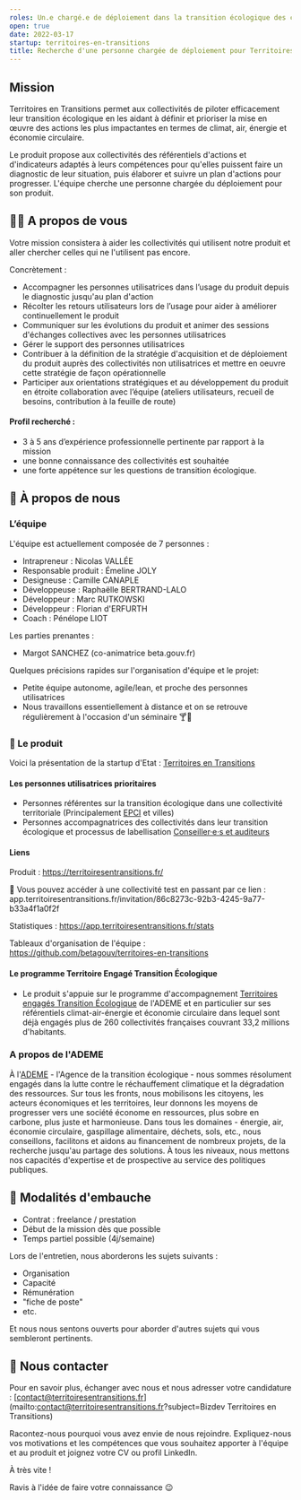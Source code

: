 ```yaml
---
roles: Un.e chargé.e de déploiement dans la transition écologique des collectivités
open: true
date: 2022-03-17
startup: territoires-en-transitions
title: Recherche d'une personne chargée de déploiement pour Territoires en Transitions
---
```

    
## Mission

Territoires en Transitions permet aux collectivités de piloter efficacement leur transition écologique en les aidant à définir et prioriser la mise en œuvre des actions les plus impactantes en termes de climat, air, énergie et économie circulaire. 

Le produit propose aux collectivités des référentiels d'actions et d'indicateurs adaptés à leurs compétences pour qu'elles puissent faire un diagnostic de leur situation, puis élaborer et suivre un plan d'actions pour progresser. L'équipe cherche une personne chargée du déploiement pour son produit.



## 💃🕺 A propos de vous

Votre mission consistera à aider les collectivités qui utilisent notre produit et aller chercher celles qui ne l'utilisent pas encore. 

Concrètement : 
- Accompagner les personnes utilisatrices dans l’usage du produit depuis le diagnostic jusqu'au plan d'action
- Récolter les retours utilisateurs lors de l’usage pour aider à améliorer continuellement le produit
- Communiquer sur les évolutions du produit et animer des sessions d'échanges collectives avec les personnes utilisatrices
- Gérer le support des personnes utilisatrices
- Contribuer à la définition de la stratégie d'acquisition et de déploiement du produit auprès des collectivités non utilisatrices et mettre en oeuvre cette stratégie de façon opérationnelle
- Participer aux orientations stratégiques et au développement du produit en étroite collaboration avec l’équipe (ateliers utilisateurs, recueil de besoins, contribution à la feuille de route)


#### Profil recherché : 
- 3 à 5 ans d’expérience professionnelle pertinente par rapport à la mission
- une bonne connaissance des collectivités est souhaitée
- une forte appétence sur les questions de transition écologique.


## 👀 À propos de nous

### L’équipe 

L'équipe est actuellement composée de 7 personnes :
- Intrapreneur : Nicolas VALLÉE
- Responsable produit : Émeline JOLY
- Designeuse : Camille CANAPLE
- Développeuse : Raphaëlle BERTRAND-LALO 
- Développeur : Marc RUTKOWSKI
- Développeur : Florian d'ERFURTH
- Coach : Pénélope LIOT

Les parties prenantes :
- Margot SANCHEZ (co-animatrice beta.gouv.fr)

Quelques précisions rapides sur l'organisation d'équipe et le projet:
- Petite équipe autonome, agile/lean, et proche des personnes utilisatrices
- Nous travaillons essentiellement à distance et on se retrouve régulièrement à l'occasion d'un séminaire 🍸🍪



### 🌱 Le produit 

Voici la présentation de la startup d'Etat : [Territoires en Transitions](https://beta.gouv.fr/startups/labels-transition.html)

#### Les personnes utilisatrices prioritaires
  - Personnes référentes sur la transition écologique dans une collectivité territoriale (Principalement [EPCI](https://fr.wikipedia.org/wiki/%C3%89tablissement_public_de_coop%C3%A9ration_intercommunale) et villes)
  - Personnes accompagnatrices des collectivités dans leur transition écologique et processus de labellisation [Conseiller·e·s et auditeurs](https://territoireengagetransitionecologique.ademe.fr/climat-air-energie/labellisation/) 

#### Liens
Produit : https://territoiresentransitions.fr/

👀 Vous pouvez accéder à une collectivité test en passant par ce lien : app.territoiresentransitions.fr/invitation/86c8273c-92b3-4245-9a77-b33a4f1a0f2f 

Statistiques : https://app.territoiresentransitions.fr/stats 

Tableaux d'organisation de l'équipe : https://github.com/betagouv/territoires-en-transitions


#### Le programme Territoire Engagé Transition Écologique
* Le produit s'appuie sur le programme d'accompagnement [Territoires engagés Transition Écologique](https://territoireengagetransitionecologique.ademe.fr/) de l'ADEME et en particulier sur ses référentiels climat-air-énergie et économie circulaire dans lequel sont déjà engagés plus de 260 collectivités françaises couvrant 33,2 millions d'habitants.

### A propos de l'ADEME

À l'[ADEME](https://www.ademe.fr/) - l'Agence de la transition écologique - nous sommes résolument engagés dans la lutte contre le réchauffement climatique et la dégradation des ressources. Sur tous les fronts, nous mobilisons les citoyens, les acteurs économiques et les territoires, leur donnons les moyens de progresser vers une société économe en ressources, plus sobre en carbone, plus juste et harmonieuse.
Dans tous les domaines - énergie, air, économie circulaire, gaspillage alimentaire, déchets, sols, etc., nous conseillons, facilitons et aidons au financement de nombreux projets, de la recherche jusqu'au partage des solutions. À tous les niveaux, nous mettons nos capacités d'expertise et de prospective au service des politiques publiques.


## 🧳 Modalités d'embauche

- Contrat : freelance / prestation 
- Début de la mission dès que possible
- Temps partiel possible (4j/semaine)

Lors de l'entretien, nous aborderons les sujets suivants :
  - Organisation
  - Capacité
  - Rémunération
  - "fiche de poste"
  - etc.

Et nous nous sentons ouverts pour aborder d'autres sujets qui vous sembleront pertinents.

## 📝 Nous contacter

Pour en savoir plus, échanger avec nous et nous adresser votre candidature : [contact@territoiresentransitions.fr](mailto:contact@territoiresentransitions.fr?subject=Bizdev Territoires en Transitions)

Racontez-nous pourquoi vous avez envie de nous rejoindre.
Expliquez-nous vos motivations et les compétences que vous souhaitez apporter à l'équipe et au produit et joignez votre CV ou profil LinkedIn.

À très vite !

Ravis à l'idée de faire votre connaissance 😉
